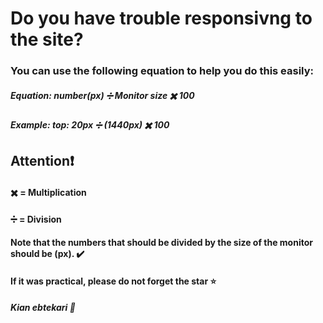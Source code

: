 # Do you have trouble responsivng to the site?

### You can use the following equation to help you do this easily:

##### Equation: number(px) ➗ Monitor size ✖️ 100 
##### Example:  top: 20px  ➗   (1440px)   ✖️ 100

## Attention❗
#### ✖️ = Multiplication
#### ➗ = Division
#### Note that the numbers that should be divided by the size of the monitor should be (px). ✔️ 

#### If it was practical, please do not forget the star ⭐
##### Kian ebtekari 🤠

